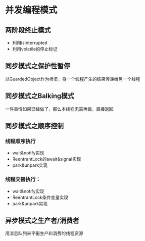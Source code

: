 # 并发编程模式

## 两阶段终止模式

- 利用isInterrupted
- 利用volatile的停止标记

## 同步模式之保护性暂停

以GuardedObject作为桥梁，将一个线程产生的结果传递给另一个线程

## 同步模式之Balking模式

一件事情如果已经做了，那么本线程无需再做，直接返回

## 同步模式之顺序控制

### 线程顺序执行

- wait&notify实现
- ReentrantLock的await&signal实现
- park&unpark实现

### 线程交替执行：
- wait&notify实现
- ReentrantLock条件变量实现
- park&unpark实现

## 异步模式之生产者/消费者

用消息队列来平衡生产和消费的线程资源
